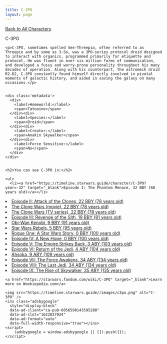 ```yaml
---
title: C-3PO
layout: page
---
```

<a href="/character" class="smaller">Back to All Characters</a>

<div class="container">
  <div class="col-10">
    <p>
    C-3PO             
    </p>

    <p>C-3PO, sometimes spelled See-Threepio, often referred to as Threepio and by some as 3-So, was a 3PO-series protocol droid designed to interact with organics, programmed primarily for etiquette and protocol. He was fluent in over six million forms of communication, and developed a fussy and worry-prone personality throughout his many decades of operation. Along with his counterpart, the astromech droid R2-D2, C-3PO constantly found himself directly involved in pivotal moments of galactic history, and aided in saving the galaxy on many occasions.</p>


    <div class='metadata'>
      <div>
        <label>Homeworld:</label>
        <span>Tatooine</span>
      </div><div>
        <label>Species:</label>
        <span>Droid</span>
      </div><div>
        <label>Creator:</label>
        <span>Anakin Skywalker</span>
      </div><div>
        <label>Force Sensitive:</label>
        <span>No</span>
      </div>
    </div>


    <h2>You can see C-3PO in:</h2>

    <ul>
      <li><a href="https://timeline.starwars.guide/character/C-3PO?year=-32" target="_blank">Episode I: The Phantom Menace, 32 BBY (68 years old)</a></li>
  <li><a href="https://timeline.starwars.guide/character/C-3PO?year=-22" target="_blank">Episode II: Attack of the Clones, 22 BBY (78 years old)</a></li>
  <li><a href="https://timeline.starwars.guide/character/C-3PO?year=-22" target="_blank">The Clone Wars (movie), 22 BBY (78 years old)</a></li>
  <li><a href="https://timeline.starwars.guide/character/C-3PO?year=-22" target="_blank">The Clone Wars (TV series), 22 BBY (78 years old)</a></li>
  <li><a href="https://timeline.starwars.guide/character/C-3PO?year=-19" target="_blank">Episode III: Revenge of the Sith, 19 BBY (81 years old)</a></li>
  <li><a href="https://timeline.starwars.guide/character/C-3PO?year=-9" target="_blank">Obi-Wan Kenobi, 9 BBY (91 years old)</a></li>
  <li><a href="https://timeline.starwars.guide/character/C-3PO?year=-5" target="_blank">Star Wars Rebels, 5 BBY (95 years old)</a></li>
  <li><a href="https://timeline.starwars.guide/character/C-3PO?year=0" target="_blank">Rogue One: A Star Wars Story, 0 BBY (100 years old)</a></li>
  <li><a href="https://timeline.starwars.guide/character/C-3PO?year=0" target="_blank">Episode IV: A New Hope, 0 BBY (100 years old)</a></li>
  <li><a href="https://timeline.starwars.guide/character/C-3PO?year=3" target="_blank">Episode V: The Empire Strikes Back, 3 ABY (103 years old)</a></li>
  <li><a href="https://timeline.starwars.guide/character/C-3PO?year=4" target="_blank">Episode VI: Return of the Jedi, 4 ABY (104 years old)</a></li>
  <li><a href="https://timeline.starwars.guide/character/C-3PO?year=9" target="_blank">Ahsoka, 9 ABY (109 years old)</a></li>
  <li><a href="https://timeline.starwars.guide/character/C-3PO?year=34" target="_blank">Episode VII: The Force Awakens, 34 ABY (134 years old)</a></li>
  <li><a href="https://timeline.starwars.guide/character/C-3PO?year=34" target="_blank">Episode VIII: The Last Jedi, 34 ABY (134 years old)</a></li>
  <li><a href="https://timeline.starwars.guide/character/C-3PO?year=35" target="_blank">Episode IX: The Rise of Skywalker, 35 ABY (135 years old)</a></li>
    </ul>

    <a href="https://starwars.fandom.com/wiki/C-3PO" target="_blank">Learn more on Wookiepedia.com</a>
  </div>
  <div class="character_image col-2">
    
    <img src="https://timeline.starwars.guide//images/c3po.png" alt="C-3PO" />
    <ins class="adsbygoogle"
      style="display:block"
      data-ad-client="ca-pub-6056590143595280"
      data-ad-slot="1622037034"
      data-ad-format="auto"
      data-full-width-responsive="true"></ins>
    <script>
        (adsbygoogle = window.adsbygoogle || []).push({});
    </script>
  </div>
</div>
